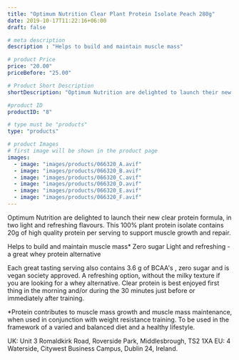 ```yaml
---
title: "Optimum Nutrition Clear Plant Protein Isolate Peach 280g"
date: 2019-10-17T11:22:16+06:00
draft: false

# meta description
description : "Helps to build and maintain muscle mass"

# product Price
price: "20.00"
priceBefore: "25.00"

# Product Short Description
shortDescription: "Optimum Nutrition are delighted to launch their new clear protein formula, in two light and refreshing flavours. This 100% plant protein isolate contains 20g of high quality protein per serving to support muscle growth and repair."

#product ID
productID: "8"

# type must be "products"
type: "products"

# product Images
# first image will be shown in the product page
images:
  - image: "images/products/066320_A.avif"
  - image: "images/products/066320_B.avif"
  - image: "images/products/066320_C.avif"
  - image: "images/products/066320_D.avif"
  - image: "images/products/066320_E.avif"
  - image: "images/products/066320_F.avif"
---
```


Optimum Nutrition are delighted to launch their new clear protein formula, in two light and refreshing flavours. This 100% plant protein isolate contains 20g of high quality protein per serving to support muscle growth and repair.


Helps to build and maintain muscle mass*
Zero sugar
Light and refreshing - a great whey protein alternative

Each great tasting serving also contains 3.6 g of BCAA's , zero sugar and is vegan society approved. A refreshing option, without the milky texture if you are looking for a whey alternative. Clear protein is best enjoyed first thing in the morning and/or during the 30 minutes just before or immediately after training.


*Protein contributes to muscle mass growth and muscle mass maintenance, when used in conjunction with weight resistance training. To be used in the framework of a varied and balanced diet and a healthy lifestyle.


UK: Unit 3 Romaldkirk Road, Roverside Park, Middlesbrough, TS2 1XA EU: 4 Waterside, Citywest Business Campus, Dublin 24, Ireland.
